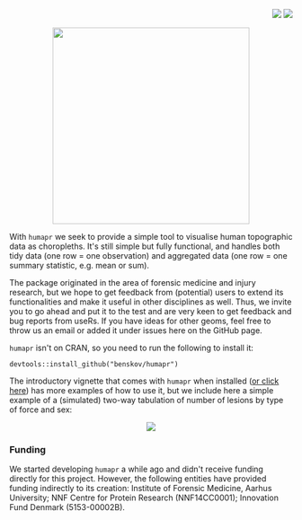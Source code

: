 <p align="right">
    <a href="https://travis-ci.org/epiben/humapr" target="_blank"><img src="https://travis-ci.org/epiben/humapr.svg?branch=master"></a>
    <img src="https://img.shields.io/badge/version-0.1.0-informational">
</p>

<p align="center"><img src="https://raw.githubusercontent.com/benskov/humapr/master/public_figures/logo_name.png" height="350"></p>

With `humapr` we seek to provide a simple tool to visualise human topographic data as choropleths. It's still simple but fully functional, and handles both tidy data (one row = one observation) and aggregated data (one row = one summary statistic, e.g. mean or sum). 

The package originated in the area of forensic medicine and injury research, but we hope to get feedback from (potential) users to extend its functionalities and make it useful in other disciplines as well. Thus, we invite you to go ahead and put it to the test and are very keen to get feedback and bug reports from useRs. If you have ideas for other geoms, feel free to throw us an email or added it under issues here on the GitHub page. 

`humapr` isn't on CRAN, so you need to run the following to install it:

```
devtools::install_github("benskov/humapr")
``` 

The introductory vignette that comes with `humapr` when installed ([or click here](http://htmlpreview.github.io/?https://github.com/benskov/humapr/blob/master/inst/doc/intro_to_humapr.html)) has more examples of how to use it, but we include here a simple example of a (simulated) two-way tabulation of number of lesions by type of force and sex:

<p align="center"><img src="https://raw.githubusercontent.com/benskov/humapr/master/public_figures/example_grid_trauma_gender.png"></p>



### Funding
We started developing `humapr` a while ago and didn't receive funding directly for this project. However, the following entities have provided funding indirectly to its creation: Institute of Forensic Medicine, Aarhus University; NNF Centre for Protein Research (NNF14CC0001); Innovation Fund Denmark (5153-00002B).
